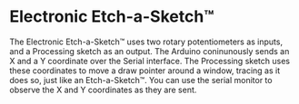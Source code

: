 # Electronic Etch-a-Sketch™

The Electronic Etch-a-Sketch™ uses two rotary potentiometers as inputs, and a Processing sketch as an output. The Arduino coninunously sends an X and a Y coordinate over the Serial interface. The Processing sketch uses these coordinates to move a draw pointer around a window, tracing as it does so, just like an Etch-a-Sketch™. You can use the serial monitor to observe the X and Y coordinates as they are sent.

